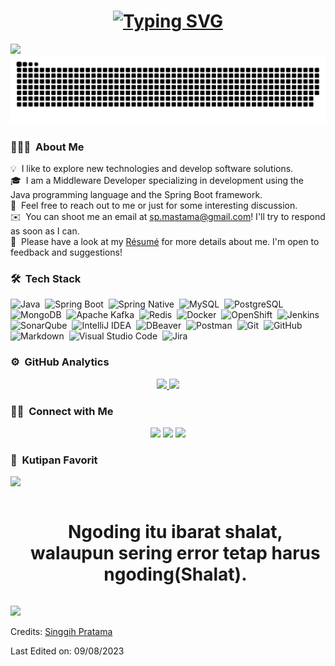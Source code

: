 <div id="user-content-toc" align="center">
  <h1>
    <a href="https://git.io/typing-svg">
      <img src="https://readme-typing-svg.herokuapp.com?font=Architects+Daughter&color=7AF79A&size=30&lines=Hey!+It's+Singgih+Pratama!;I'm+a+Middleware+Developer...;And+I'm+a+proud+Indonesian" alt="Typing SVG">
    </a>
  </h1>
</div>
<!--horizontal divider(gradiant)-->
<img src="https://user-images.githubusercontent.com/73097560/115834477-dbab4500-a447-11eb-908a-139a6edaec5c.gif">

<!--- snake -->
<div align="center">
  <a href="https://mastama.github.io/mastama/">
  <img  src="https://github.com/1999AZZAR/1999AZZAR/blob/main/resources/img/grid-snake.svg"
       alt="snake" /></a>
</div>

### 👨🏻‍💻 &nbsp;About Me

💡 &nbsp;I like to explore new technologies and develop software solutions.\
🎓 &nbsp;I am a Middleware Developer specializing in development using the Java programming language and the Spring Boot framework.\
💬 &nbsp;Feel free to reach out to me or just for some interesting discussion.\
✉️ &nbsp;You can shoot me an email at sp.mastama@gmail.com! I'll try to respond as soon as I can.\
📄 &nbsp;Please have a look at my [Résumé]() for more details about me. I'm open to feedback and suggestions!

### 🛠 &nbsp;Tech Stack

![Java](https://img.shields.io/badge/-Java-05122A?style=flat&logo=Java&logoColor=FFA518)&nbsp;
![Spring Boot](https://img.shields.io/badge/-Spring%20Boot-6DB33F?style=flat&logo=spring&logoColor=white)&nbsp;
![Spring Native](https://img.shields.io/badge/-Spring%20Native-6DB33F?style=flat&logo=spring&logoColor=white)&nbsp;
![MySQL](https://img.shields.io/badge/-MySQL-4479A1?style=flat&logo=mysql&logoColor=white)&nbsp;
![PostgreSQL](https://img.shields.io/badge/-PostgreSQL-336791?style=flat&logo=postgresql&logoColor=white)&nbsp;
![MongoDB](https://img.shields.io/badge/-MongoDB-47A248?style=flat&logo=mongodb&logoColor=white)&nbsp;
![Apache Kafka](https://img.shields.io/badge/-Apache%20Kafka-231F20?style=flat&logo=apache-kafka&logoColor=white)&nbsp;
![Redis](https://img.shields.io/badge/-Redis-DC382D?style=flat&logo=redis&logoColor=white)&nbsp;
![Docker](https://img.shields.io/badge/-Docker-2496ED?style=flat&logo=docker&logoColor=white)&nbsp;
![OpenShift](https://img.shields.io/badge/-OpenShift-EE0000?style=flat&logo=red-hat-open-shift&logoColor=white)&nbsp;
![Jenkins](https://img.shields.io/badge/-Jenkins-D24939?style=flat&logo=jenkins&logoColor=white)&nbsp;
![SonarQube](https://img.shields.io/badge/-SonarQube-4E9BCD?style=flat&logo=sonarqube&logoColor=white)&nbsp;
![IntelliJ IDEA](https://img.shields.io/badge/-IntelliJ%20IDEA-000000?style=flat&logo=intellij-idea&logoColor=white)&nbsp;
![DBeaver](https://img.shields.io/badge/-DBeaver-000000?style=flat&logo=dbeaver&logoColor=white)&nbsp;
![Postman](https://img.shields.io/badge/-Postman-FF6C37?style=flat&logo=postman&logoColor=white)&nbsp;
![Git](https://img.shields.io/badge/-Git-05122A?style=flat&logo=git)&nbsp;
![GitHub](https://img.shields.io/badge/-GitHub-05122A?style=flat&logo=github)&nbsp;
![Markdown](https://img.shields.io/badge/-Markdown-05122A?style=flat&logo=markdown)&nbsp;
![Visual Studio Code](https://img.shields.io/badge/-Visual%20Studio%20Code-05122A?style=flat&logo=visual-studio-code&logoColor=007ACC)&nbsp;
![Jira](https://img.shields.io/badge/-Jira-0052CC?style=flat&logo=Jira&logoColor=white)&nbsp;

### ⚙️ &nbsp;GitHub Analytics

<p align="center">
<a href="https://github.com/mastama">
  <img height="180em" src="https://github-readme-stats-eight-theta.vercel.app/api?username=mastama&show_icons=true&theme=algolia&include_all_commits=true&count_private=true"/>
  <img height="180em" src="https://github-readme-stats-eight-theta.vercel.app/api/top-langs/?username=mastama&layout=compact&langs_count=8&theme=algolia"/>
</a>
</p>

### 🤝🏻 &nbsp;Connect with Me

<p align="center">
<a href="https://linkedin.com/in/singgih-pratama"><img src="https://img.shields.io/badge/-Singgih%20Pratama-0077B5?style=flat&logo=Linkedin&logoColor=white"/></a>
<a href="mailto:sp.mastama@gmail.com"><img src="https://img.shields.io/badge/-sp.mastama@gmail.com-D14836?style=flat&logo=Gmail&logoColor=white"/></a>
<a href="https://instagram.com/s_mastama"><img src="https://img.shields.io/badge/-@s_mastama__-E4405F?style=flat&logo=Instagram&logoColor=white"/></a>
</p>


### 🎯 &nbsp;Kutipan Favorit
<!--horizontal divider(gradiant)-->
<img src="https://user-images.githubusercontent.com/73097560/115834477-dbab4500-a447-11eb-908a-139a6edaec5c.gif">
<div id="user-content-toc">
  <ul align="center">
    <summary><h1 style="display: inline-block">Ngoding itu ibarat shalat, walaupun sering error tetap harus ngoding(Shalat).</h1></summary>
  </ul>
</div>
<!--horizontal divider(gradiant)-->
<img src="https://user-images.githubusercontent.com/73097560/115834477-dbab4500-a447-11eb-908a-139a6edaec5c.gif">

Credits: [Singgih Pratama](https://github.com/mastama)

Last Edited on: 09/08/2023
